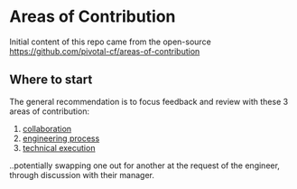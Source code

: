 # Areas of Contribution

Initial content of this repo came from the open-source https://github.com/pivotal-cf/areas-of-contribution

## Where to start

The general recommendation is to focus feedback and review with these 3 areas of contribution:

1. [collaboration](collaboration.md)
1. [engineering process](engineering-process.md)
1. [technical execution](technical-execution.md)

..potentially swapping one out for another at the request of the engineer, through discussion with their manager.
